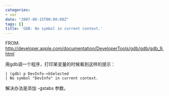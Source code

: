 ```yaml
---
categories:
- var
date: "2007-08-15T00:00:00Z"
tags: []
title: 'GDB: No symbol in current context.'
---
```


FROM: <http://developer.apple.com/documentation/DeveloperTools/gdb/gdb/gdb_9.html>

用gdb调一个程序，打印某变量的时候看到这样的提示：

    | (gdb) p DevInfo->bSelected
    | No symbol "DevInfo" in current context.

解决办法是添加 -gstabs 参数。


